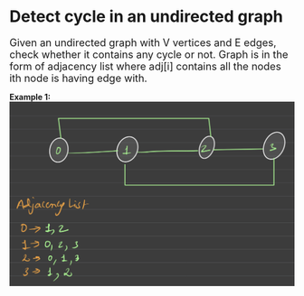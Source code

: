 # Detect cycle in an undirected graph

<p><span style="font-size:18px">Given an undirected graph with V vertices and E edges, check whether it contains any cycle or not. Graph is in the form of adjacency list where adj[i] contains all the nodes ith node is having edge with.<strong><img alt="" src="C:\Users\Mukul kumar\Desktop\GFG_PIC.JPG"></strong></span></p>

<strong> Example 1: </strong>
<img title="Graph" alt="Alt text" src="../Graph.png">